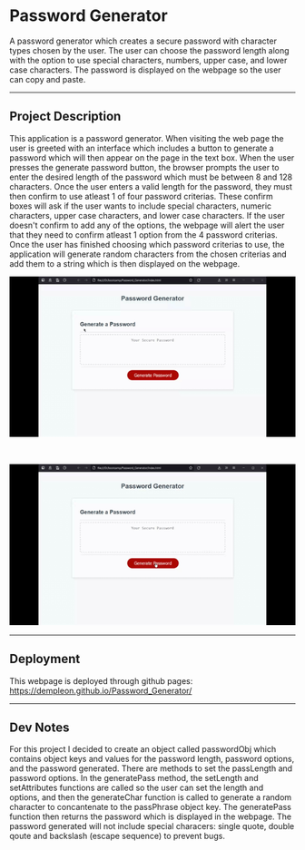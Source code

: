# Password Generator
A password generator which creates a secure password with character types chosen by the user. The user can choose the password length along with the option to use special characters, numbers, upper case, and lower case characters. The password is displayed on the webpage so the user can copy and paste.

<hr>

## Project Description
This application is a password generator. When visiting the web page the user is greeted with an interface which includes a button to generate a password which will then appear on the page in the text box. When the user presses the generate password button, the browser prompts the user to enter the desired length of the password which must be between 8 and 128 characters. Once the user enters a valid length for the password, they must then confirm to use atleast 1 of four password criterias. These confirm boxes will ask if the user wants to include special characters, numeric characters, upper case characters, and lower case characters. If the user doesn't confirm to add any of the options, the webpage will alert the user that they need to confirm atleast 1 option from the 4 password criterias. Once the user has finished choosing which password criterias to use, the application will generate random characters from the chosen criterias and add them to a string which is then displayed on the webpage. 

![image](./assets/images/project-demo.gif) 

<br>

![image](./assets/images/project-prompts-alerts-confirms.gif)


<hr>

## Deployment
This webpage is deployed through github pages:
https://dempleon.github.io/Password_Generator/


<hr>

## Dev Notes
For this project I decided to create an object called passwordObj which contains object keys and values for the password length, password options, and the password generated. There are methods to set the passLength and password options. In the generatePass method, the setLength and setAttributes functions are called so the user can set the length and options, and then the generateChar function is called to generate a random character to concantenate to the passPhrase object key. The generatePass function then returns the password which is displayed in the webpage. The password generated will not include special characers: single quote, double qoute and backslash (escape sequence) to prevent bugs.

